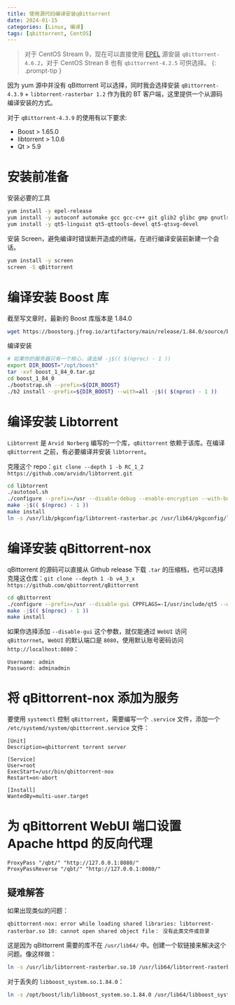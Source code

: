 ```yaml
---
title: 使用源代码编译安装qBittorrent
date: 2024-01-15
categories: [Linux, 编译]
tags: [qbittorrent, CentOS]
---
```


> 对于 CentOS Stream 9，现在可以直接使用 [EPEL](https://rhel.pkgs.org/9/epel-x86_64/qbittorrent-4.6.2-1.el9.x86_64.rpm.html) 源安装 `qBittorrent-4.6.2`，对于 CentOS Strean 8 也有 `qbittorrent-4.2.5` 可供选择。
{: .prompt-tip }

因为 yum 源中并没有 qBittorrent 可以选择，同时我会选择安装 `qBittorrent-4.3.9` + `libtorrent-rasterbar 1.2` 作为我的 BT 客户端，这里提供一个从源码编译安装的方式。

对于 `qBittorrent-4.3.9` 的使用有以下要求:
  - Boost > 1.65.0
  - libtorrent > 1.0.6
  - Qt > 5.9

# 安装前准备

安装必要的工具

```bash
yum install -y epel-release
yum install -y autoconf automake gcc gcc-c++ git glib2 glibc gmp gnutls libblkid libcap libffi libgcc libgcrypt libgpg-error libicu libidn2 libmount libselinux libstdc++ libtasn1 libtool libunistring libuuid lz4-libs make nettle openssl-devel openssl-libs p11-kit pcre pcre2 qt5-qtbase systemd-libs tar wget xz-libs zlib zlib-devel
yum install -y qt5-linguist qt5-qttools-devel qt5-qtsvg-devel
```

安装 Screen，避免编译时错误断开造成的终端，在进行编译安装前新建一个会话。

```bash
yum install -y screen
screen -S qBittorrent
```

# 编译安装 Boost 库

截至写文章时，最新的 Boost 库版本是 1.84.0

```bash
wget https://boostorg.jfrog.io/artifactory/main/release/1.84.0/source/boost_1_84_0.tar.gz
```

编译安装

```bash
# 如果你的服务器只有一个核心，请去掉 -j$(( $(nproc) - 1 ))
export DIR_BOOST="/opt/boost"
tar -xvf boost_1_84_0.tar.gz
cd boost_1_84_0
./bootstrap.sh --prefix=${DIR_BOOST}
./b2 install --prefix=${DIR_BOOST} --with=all -j$(( $(nproc) - 1 ))
```

# 编译安装 Libtorrent

`Libtorrent` 是 `Arvid Norberg` 编写的一个库，`qBittorrent` 依赖于该库。在编译 `qBittorrent` 之前，有必要编译并安装 `libtorrent`。

克隆这个 repo：``git clone --depth 1 -b RC_1_2 https://github.com/arvidn/libtorrent.git``

```bash
cd libtorrent
./autotool.sh
./configure --prefix=/usr --disable-debug --enable-encryption --with-boost=${DIR_BOOST}
make -j$(( $(nproc) - 1 ))
make install
ln -s /usr/lib/pkgconfig/libtorrent-rasterbar.pc /usr/lib64/pkgconfig/libtorrent-rasterbar.pc
```

# 编译安装 qBittorrent-nox

qBittorrent 的源码可以直接从 Github release 下载 `.tar` 的压缩档，也可以选择克隆这仓库：``git clone --depth 1 -b v4_3_x https://github.com/qbittorrent/qBittorrent``

```bash
cd qBittorrent
./configure --prefix=/usr --disable-gui CPPFLAGS=-I/usr/include/qt5 --with-boost=${DIR_BOOST}
make -j$(( $(nproc) - 1 ))
make install
```

如果你选择添加 `--disable-gui` 这个参数，就仅能通过 `WebUI` 访问 `qBittorrnet`。`WebUI` 的默认端口是 `8080`，使用默认账号密码访问 `http://localhost:8080`：

```
Username: admin
Password: adminadmin
```

# 将 qBittorrent-nox 添加为服务

要使用 `systemctl` 控制 `qBittorrent`，需要编写一个 `.service` 文件，添加一个 `/etc/systemd/system/qbittorrent.service` 文件：

```
[Unit]
Description=qbittorrent torrent server

[Service]
User=root
ExecStart=/usr/bin/qbittorrent-nox
Restart=on-abort

[Install]
WantedBy=multi-user.target
```

# 为 qBittorrent WebUI 端口设置 Apache httpd 的反向代理

```
ProxyPass "/qbt/" "http://127.0.0.1:8080/"
ProxyPassReverse "/qbt/" "http://127.0.0.1:8080/"
```

## 疑难解答

如果出现类似的问题：

```
qbittorrent-nox: error while loading shared libraries: libtorrent-rasterbar.so 10: cannot open shared object file： 没有此类文件或目录
```

这是因为 qBittorrent 需要的库不在 ``/usr/lib64/`` 中。创建一个软链接来解决这个问题。像这样做：

```bash
ln -s /usr/lib/libtorrent-rasterbar.so.10 /usr/lib64/libtorrent-rasterbar.so.10
```

对于丢失的 ``libboost_system.so.1.84.0``：

```bash
ln -s /opt/boost/lib/libboost_system.so.1.84.0 /usr/lib64/libboost_system.so.1.84.0
```